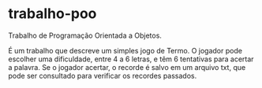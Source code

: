 # trabalho-poo
Trabalho de Programação Orientada a Objetos.

É um trabalho que descreve um simples jogo de Termo. O jogador pode escolher uma dificuldade, entre 4 a 6 letras, e têm 6 tentativas para acertar a palavra. Se o jogador acertar, o recorde é salvo em um arquivo txt, que pode ser consultado para verificar os recordes passados.
